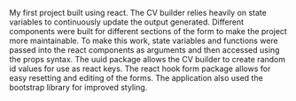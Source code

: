 My first project built using react. The CV builder relies heavily on state variables to continuously update the output generated. Different components were
built for different sections of the form to make the project more maintainable. To make this work, state variables and functions were passed into the
react components as arguments and then accessed using the props syntax. The uuid package allows the CV builder to create random id values for use as react 
keys. The react hook form package allows for easy resetting and editing of the forms. The application also used the bootstrap library for improved styling.